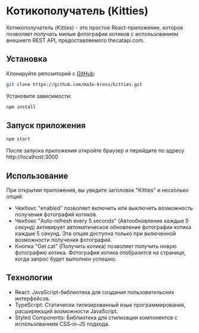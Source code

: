 # Котикополучатель (Kitties)

Котикополучатель (Kitties) - это простое React-приложение, которое позволяет получать милые фотографии котиков с использованием внешнего REST API, предоставляемого thecatapi.com. 
## Установка
Клонируйте репозиторий с [GitHub](https://github.com/):
```sh 
git clone https://github.com/ma3x-kross/kitties.git
```
Установите зависимости:

```sh
npm install
``` 

## Запуск приложения

```sh
npm start
```

После запуска приложения откройте браузер и перейдите по адресу http://localhost:3000

## Использование

При открытии приложения, вы увидите заголовок "Kitties" и несколько опций:
+ Чекбокс "enabled" позволяет включить или выключить возможность получения фотографий котиков.
+ Чекбокс "Auto-refresh every 5 seconds" (Автообновление каждые 5 секунд) активирует автоматическое обновление фотографии котика каждые 5 секунд. Эта опция доступна только при включенной возможности получения фотографий.
+ Кнопка "Get cat" (Получить котика) позволяет получить новую фотографию котика.
Фотография котика отобразится на странице, когда запрос будет выполнен успешно.

## Технологии
+ React: JavaScript-библиотека для создания пользовательских интерфейсов.
+ TypeScript: Статически типизированный язык программирования, расширяющий возможности JavaScript.
+ Styled Components: Библиотека для стилизации компонентов с использованием CSS-in-JS подхода.